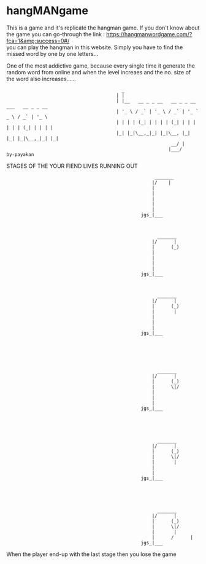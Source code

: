 # hangMANgame
This is a game and it's replicate the hangman game. If you don't know about the game you can go-through the 
                link : https://hangmanwordgame.com/?fca=1&amp;success=0#/   
you can play the hangman in this website. Simply you have to find the missed word by one by one letters...

One of the most addictive game, because every single time it generate the random word from online and when the level increaes and the no. size of the word also increases......


                                              _
                                            | |
                                            | |__   __ _ _ __   __ _ _ __ ___   __ _ _ __
                                            | '_ \ / _` | '_ \ / _` | '_ ` _ \ / _` | '_ \
                                            | | | | (_| | | | | (_| | | | | | | (_| | | | |
                                            |_| |_|\__,_|_| |_|\__, |_| |_| |_|\__,_|_| |_|
                                                                __/ |
                                                               |___/             by-payakan



STAGES OF THE YOUR FIEND LIVES RUNNING OUT

                                                          _______            
                                                         |/    |
                                                         |
                                                         |
                                                         |
                                                         |
                                                         |
                                                     jgs_|___   



                                                           _______
                                                         |/      |
                                                         |      (_)
                                                         |
                                                         |
                                                         |
                                                         |
                                                     jgs_|___



                                                           _______
                                                         |/      |
                                                         |      (_)
                                                         |       |
                                                         |
                                                         |
                                                         |
                                                     jgs_|___






                                                           _______
                                                         |/      |
                                                         |      (_)
                                                         |      \|/
                                                         |
                                                         |
                                                         |
                                                     jgs_|___





                                                           _______
                                                         |/      |
                                                         |      (_)
                                                         |      \|/
                                                         |       |
                                                         |
                                                         |
                                                     jgs_|___





                                                           _______
                                                         |/      |
                                                         |      (_)
                                                         |      \|/
                                                         |       |
                                                         |      /      |
                                                     jgs_|___

 
 
 
 
 When the player end-up with the last stage then you lose the game 

